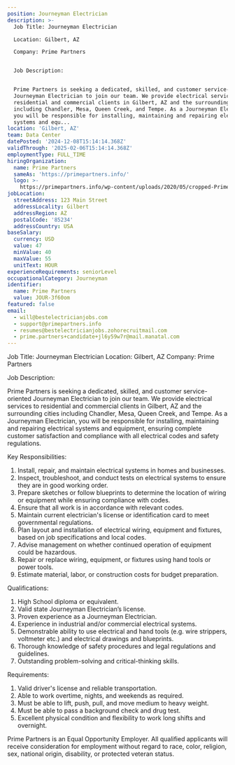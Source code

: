 ```yaml
---
position: Journeyman Electrician
description: >-
  Job Title: Journeyman Electrician

  Location: Gilbert, AZ

  Company: Prime Partners


  Job Description:


  Prime Partners is seeking a dedicated, skilled, and customer service-oriented
  Journeyman Electrician to join our team. We provide electrical services to
  residential and commercial clients in Gilbert, AZ and the surrounding cities
  including Chandler, Mesa, Queen Creek, and Tempe. As a Journeyman Electrician,
  you will be responsible for installing, maintaining and repairing electrical
  systems and equ...
location: 'Gilbert, AZ'
team: Data Center
datePosted: '2024-12-08T15:14:14.368Z'
validThrough: '2025-02-06T15:14:14.368Z'
employmentType: FULL_TIME
hiringOrganization:
  name: Prime Partners
  sameAs: 'https://primepartners.info/'
  logo: >-
    https://primepartners.info/wp-content/uploads/2020/05/cropped-Prime-Partners-Logo-NO-BG-1-1.png
jobLocation:
  streetAddress: 123 Main Street
  addressLocality: Gilbert
  addressRegion: AZ
  postalCode: '85234'
  addressCountry: USA
baseSalary:
  currency: USD
  value: 47
  minValue: 40
  maxValue: 55
  unitText: HOUR
experienceRequirements: seniorLevel
occupationalCategory: Journeyman
identifier:
  name: Prime Partners
  value: JOUR-3f60om
featured: false
email:
  - will@bestelectricianjobs.com
  - support@primepartners.info
  - resumes@bestelectricianjobs.zohorecruitmail.com
  - prime.partners+candidate+jl6y59w7r@mail.manatal.com
---
```




Job Title: Journeyman Electrician
Location: Gilbert, AZ
Company: Prime Partners

Job Description:

Prime Partners is seeking a dedicated, skilled, and customer service-oriented Journeyman Electrician to join our team. We provide electrical services to residential and commercial clients in Gilbert, AZ and the surrounding cities including Chandler, Mesa, Queen Creek, and Tempe. As a Journeyman Electrician, you will be responsible for installing, maintaining and repairing electrical systems and equipment, ensuring complete customer satisfaction and compliance with all electrical codes and safety regulations.

Key Responsibilities:

1. Install, repair, and maintain electrical systems in homes and businesses.
2. Inspect, troubleshoot, and conduct tests on electrical systems to ensure they are in good working order.
3. Prepare sketches or follow blueprints to determine the location of wiring or equipment while ensuring compliance with codes.
4. Ensure that all work is in accordance with relevant codes.
5. Maintain current electrician's license or identification card to meet governmental regulations.
6. Plan layout and installation of electrical wiring, equipment and fixtures, based on job specifications and local codes.
7. Advise management on whether continued operation of equipment could be hazardous.
8. Repair or replace wiring, equipment, or fixtures using hand tools or power tools.
9. Estimate material, labor, or construction costs for budget preparation.

Qualifications:

1. High School diploma or equivalent.
2. Valid state Journeyman Electrician’s license.
3. Proven experience as a Journeyman Electrician.
4. Experience in industrial and/or commercial electrical systems.
5. Demonstrable ability to use electrical and hand tools (e.g. wire strippers, voltmeter etc.) and electrical drawings and blueprints.
6. Thorough knowledge of safety procedures and legal regulations and guidelines.
7. Outstanding problem-solving and critical-thinking skills.

Requirements:

1. Valid driver's license and reliable transportation.
2. Able to work overtime, nights, and weekends as required.
3. Must be able to lift, push, pull, and move medium to heavy weight.
4. Must be able to pass a background check and drug test.
5. Excellent physical condition and flexibility to work long shifts and overnight.

Prime Partners is an Equal Opportunity Employer. All qualified applicants will receive consideration for employment without regard to race, color, religion, sex, national origin, disability, or protected veteran status.
